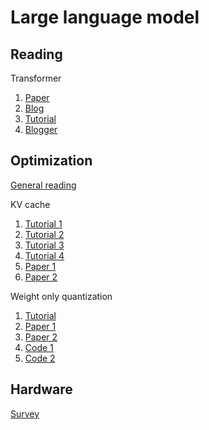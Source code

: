 # Large language model

## Reading
Transformer
1. [Paper](https://arxiv.org/pdf/2207.09238.pdf)
2. [Blog](https://towardsdatascience.com/attention-is-all-you-need-discovering-the-transformer-paper-73e5ff5e0634)
3. [Tutorial](https://e2eml.school/transformers.html)
4. [Blogger](https://jalammar.github.io/illustrated-transformer/)

## Optimization
[General reading](https://towardsdatascience.com/demystifying-efficient-self-attention-b3de61b9b0fb)

KV cache
1. [Tutorial 1](https://medium.com/@joaolages/kv-caching-explained-276520203249)
2. [Tutorial 2](https://lilianweng.github.io/posts/2023-01-10-inference-optimization)
3. [Tutorial 3](https://kipp.ly/transformer-inference-arithmetic)
4. [Tutorial 4](https://www.dipkumar.dev/becoming-the-unbeatable/posts/gpt-kvcache)
5. [Paper 1](https://arxiv.org/abs/2303.06865)
6. [Paper 2](https://arxiv.org/abs/2309.06180)

Weight only quantization
1. [Tutorial](https://medium.com/intel-analytics-software/effective-weight-only-quantization-for-large-language-models-with-intel-neural-compressor-39cbcb199144)
2. [Paper 1](https://arxiv.org/abs/2308.09723)
3. [Paper 2](https://arxiv.org/abs/2306.00978)
4. [Code 1](https://github.com/casper-hansen/AutoAWQ)
5. [Code 2](https://github.com/jerry-chee/QuIP)

## Hardware
[Survey](https://arxiv.org/abs/2302.14017)

